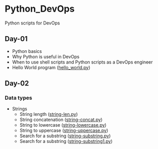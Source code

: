 # Python_DevOps
Python scripts for DevOps

## Day-01
- Python basics
- Why Python is useful in DevOps
- When to use shell scripts and Python scripts as a DevOps engineer
- Hello World program ([hello_world.py](Day-01/hello_world.py))

## Day-02
### Data types
- Strings
  - String length ([string-len.py](Day-02/string-len.py))
  - String concatenation ([string-concat.py](Day-02/string-concat.py))
  - String to lowercase ([string-lowercase.py](Day-02/string-lowercase.py))
  - String to uppercase ([string-uppercase.py](Day-02/string-uppercase.py))
  - Search for a substring ([string-substring.py](Day-02/string-substring.py))
  - Search for a substring ([string-substring1.py](Day-02/string-substring1.py))